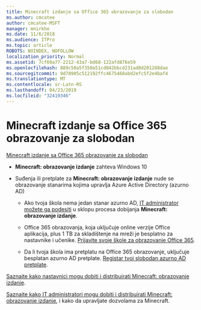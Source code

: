 ```yaml
---
title: Minecraft izdanje sa Office 365 obrazovanje za slobodan
ms.author: cmcatee
author: cmcatee-MSFT
manager: mnirkhe
ms.date: 11/6/2018
ms.audience: ITPro
ms.topic: article
ROBOTS: NOINDEX, NOFOLLOW
localization_priority: Normal
ms.assetid: 7cf69a77-2212-43a7-bd68-122afd876e59
ms.openlocfilehash: 889c50a5f350a51cd042bbcd231ad8d201288dae
ms.sourcegitcommit: 9d78905c512192ffc4675468abd2efc5f2e4baf4
ms.translationtype: MT
ms.contentlocale: sr-Latn-RS
ms.lasthandoff: 04/23/2019
ms.locfileid: "32419346"
---
```

# <a name="minecraft-edition-with-office-365-education-for-free"></a>Minecraft izdanje sa Office 365 obrazovanje za slobodan

[Minecraft izdanje sa Office 365 obrazovanje za slobodan](https://docs.microsoft.com/education/windows/get-minecraft-for-education)
  
- **Minecraft: obrazovanje izdanje** zahteva Windows 10 
    
- Suđenja ili pretplate za **Minecraft: obrazovanje izdanje** nude se obrazovanje stanarima kojima upravlja Azure Active Directory (azurno AD) 
    
  - Ako tvoja škola nema jedan stanar azurno AD, [IT administrator možete ga podesiti](https://docs.microsoft.com/education/windows/school-get-minecraft) u sklopu procesa dobijanja **Minecraft: obrazovanje izdanje**.
    
  - Office 365 obrazovanja, koja uključuje online verzije Office aplikacija, plus 1 TB za skladištenje na mreži je besplatno za nastavnike i učenike. [Prijavite svoje škole za obrazovanje Office 365](https://products.office.com/academic/office-365-education-plan).
    
  - Da li tvoja škola ima pretplatu na Office 365 obrazovanje, uključuje besplatan azurno AD pretplate. [Registar tvoj slobodan azurno AD pretplate](https://msdn.microsoft.com/library/windows/hardware/mt703369%28v=vs.85%29.aspx).
    
[Saznajte kako nastavnici mogu dobiti i distribuirati Minecraft: obrazovanje izdanje](https://docs.microsoft.com/education/windows/teacher-get-minecraft).
  
[Saznajte kako IT administratori mogu dobiti i distribuirati Minecraft: obrazovanje izdanje](https://docs.microsoft.com/education/windows/school-get-minecraft), i kako da upravljate dozvolama za Minecraft.
  

